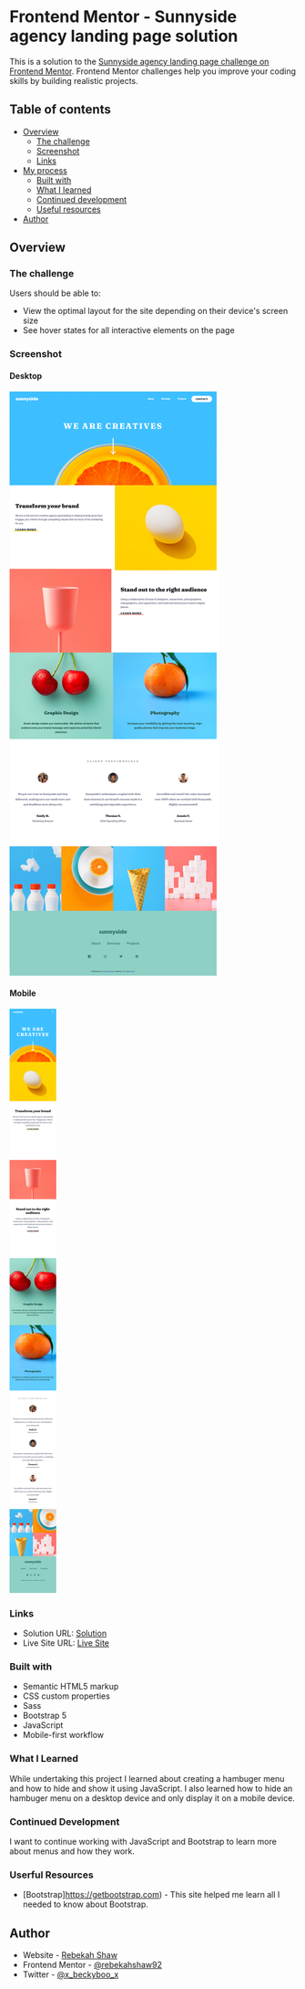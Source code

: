 # Frontend Mentor - Sunnyside agency landing page solution

This is a solution to the [Sunnyside agency landing page challenge on Frontend Mentor](https://www.frontendmentor.io/challenges/sunnyside-agency-landing-page-7yVs3B6ef). Frontend Mentor challenges help you improve your coding skills by building realistic projects.

## Table of contents

- [Overview](#overview)
  - [The challenge](#the-challenge)
  - [Screenshot](#screenshot)
  - [Links](#links)
- [My process](#my-process)
  - [Built with](#built-with)
  - [What I learned](#what-i-learned)
  - [Continued development](#continued-development)
  - [Useful resources](#useful-resources)
- [Author](#author)

## Overview

### The challenge

Users should be able to:

- View the optimal layout for the site depending on their device's screen size
- See hover states for all interactive elements on the page

### Screenshot

#### Desktop

![desktop](images/desktop.png)

#### Mobile 

![mobile](images/mobile.png)

### Links

- Solution URL: [ Solution](https://github.com/rebekahshaw92//sunnyside-agency-landing-page)
- Live Site URL: [Live Site](https://rebekahshaw92.github.io//sunnyside-agency-landing-page)

### Built with

- Semantic HTML5 markup
- CSS custom properties
- Sass
- Bootstrap 5
- JavaScript
- Mobile-first workflow

### What I Learned

While undertaking this project I learned about creating a hambuger menu and how to hide and show it using JavaScript. I also learned how to hide an hambuger menu on a desktop device and only display it on a mobile device.

### Continued Development 

I want to continue working with JavaScript and Bootstrap to learn more about menus and how they work.

### Userful Resources 

- [Bootstrap]https://getbootstrap.com) - This site helped me learn all I needed to know about Bootstrap.

## Author

- Website - [Rebekah Shaw](https://www.rebekahshaw.com)
- Frontend Mentor - [@rebekahshaw92](https://www.frontendmentor.io/profile/rebekahshaw92)
- Twitter - [@x_beckyboo_x](https://www.twitter.com/x_beckyboo_x)